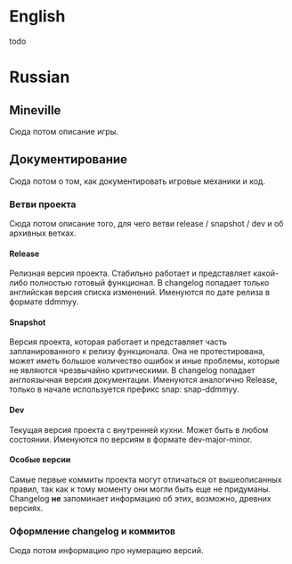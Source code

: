 # English

todo

# Russian

## Mineville

Сюда потом описание игры.

## Документирование

Сюда потом о том, как документировать игровые механики и код.

### Ветви проекта

Сюда потом описание того, для чего ветви release / snapshot / dev и об архивных ветках.

#### Release

Релизная версия проекта. Стабильно работает и представляет какой-либо полностью готовый функционал. В changelog
попадает только английская версия списка изменений. Именуются по дате релиза в формате ddmmyy.

#### Snapshot

Версия проекта, которая работает и представляет часть запланированного к релизу функционала. Она не протестирована,
может иметь большое количество ошибок и иные проблемы, которые не являются чрезвычайно критическими. В changelog
попадает англоязычная версия документации. Именуются аналогично Release, только в начале используется префикс snap:
snap-ddmmyy.

#### Dev

Текущая версия проекта с внутренней кухни. Может быть в любом состоянии. Именуются по версиям в формате
dev-major-minor.

#### Особые версии

Самые первые коммиты проекта могут отличаться от вышеописанных правил, так как к тому моменту они могли быть еще не
придуманы. Changelog **не** запоминает информацию об этих, возможно, древних версиях.

### Оформление changelog и коммитов

Сюда потом информацию про нумерацию версий.

